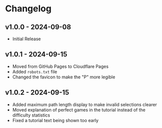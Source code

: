 # Changelog

## v1.0.0 - 2024-09-08

- Initial Release

## v1.0.1 - 2024-09-15

- Moved from GitHub Pages to Cloudflare Pages
- Added `robots.txt` file
- Changed the favicon to make the "P" more legible

## v1.0.2 - 2024-09-15

- Added maximum path length display to make invalid selections clearer
- Moved explanation of perfect games in the tutorial instead of the difficulty statistics
- Fixed a tutorial text being shown too early
